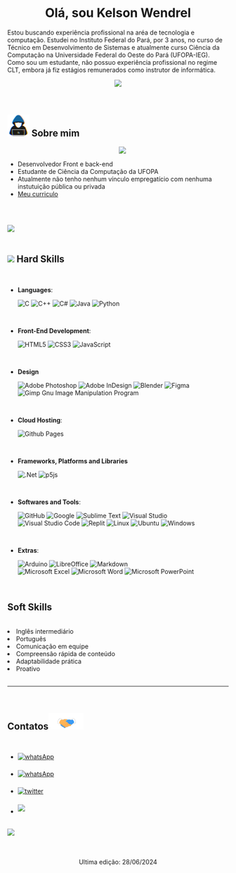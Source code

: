 
<h1 align="center"><b>Olá, sou Kelson Wendrel</b><img src="" width="35"></h1>
<!--  -->Estou buscando experiência profissional na aréa de tecnologia e computação. Estudei no Instituto Federal do Pará, por 3 anos, no curso de Técnico em Desenvolvimento de Sistemas e atualmente curso Ciência da Computação na Universidade Federal do Oeste do Pará (UFOPA-IEG). 
Como sou um estudante, não possuo experiência profissional no regime CLT, embora já fiz estágios remunerados como instrutor de informática.

<p align="center">
  <a href="https://github.com/DenverCoder1/readme-typing-svg"><img src="https://readme-typing-svg.herokuapp.com?font=Time+New+Roman&color=cyan&size=25&center=true&vCenter=true&width=600&height=100&lines=Desenvolvedor front-end;Desenvolvedor back-end;Estudante de Ciência da Computação;Aluno ativo;Sempre aprendendo coisas novas"></a>
</p>


<br>



	
## <picture><img src = "https://github.com/0xAbdulKhalid/0xAbdulKhalid/raw/main/assets/mdImages/about_me.gif" width = 50px></picture> **Sobre mim**

<picture> <img align="right" src="https://github.com/7oSkaaa/7oSkaaa/raw/main/Images/Right_Side.gif?raw=true" width = 250px></picture>

<br>

- Desenvolvedor Front e back-end
- Estudante de Ciência da Computação da UFOPA
- Atualmente não tenho nenhum vínculo empregatício com nenhuma instutuição pública ou privada
- [Meu curriculo](https://read.cv/kelw_)

<br><br>

<img src="https://user-images.githubusercontent.com/73097560/115834477-dbab4500-a447-11eb-908a-139a6edaec5c.gif"><br><br>

## <img src="https://media2.giphy.com/media/QssGEmpkyEOhBCb7e1/giphy.gif?cid=ecf05e47a0n3gi1bfqntqmob8g9aid1oyj2wr3ds3mg700bl&rid=giphy.gif" width ="25"><b> Hard Skills</b>
<br>

<p align="center">

- **Languages**:
    
    ![C](https://img.shields.io/badge/C%20-%232370ED.svg?style=for-the-badge&logo=c&logoColor=white)
    ![C++](https://img.shields.io/badge/C++%20-%2300599C.svg?style=for-the-badge&logo=c%2B%2B&logoColor=white)
    ![C#](https://img.shields.io/badge/c%23-%23239120.svg?style=for-the-badge&logo=c-sharp&logoColor=white)
    ![Java](https://img.shields.io/badge/java-%23ED8B00.svg?style=for-the-badge&logo=openjdk&logoColor=white)
    ![Python](https://img.shields.io/badge/Python%20-%2314354C.svg?style=for-the-badge&logo=python&logoColor=white)

<br>   
    
- **Front-End Development**:

   ![HTML5](https://img.shields.io/badge/HTML5%20-%23E34F26.svg?style=for-the-badge&logo=html5&logoColor=white)
   ![CSS3](https://img.shields.io/badge/CSS%20-%231572B6.svg?style=for-the-badge&logo=css3&logoColor=white)
   ![JavaScript](https://img.shields.io/badge/JavaScript%20-%23F7DF1E.svg?style=for-the-badge&logo=javascript&logoColor=black)

<br>

- **Design**

    ![Adobe Photoshop](https://img.shields.io/badge/adobe%20photoshop-%2331A8FF.svg?style=for-the-badge&logo=adobe%20photoshop&logoColor=white)
    ![Adobe InDesign](https://img.shields.io/badge/Adobe%20InDesign-49021F?style=for-the-badge&logo=adobeindesign&logoColor=white)
    ![Blender](https://img.shields.io/badge/blender-%23F5792A.svg?style=for-the-badge&logo=blender&logoColor=white)
    ![Figma](https://img.shields.io/badge/figma-%23F24E1E.svg?style=for-the-badge&logo=figma&logoColor=white)
    ![Gimp Gnu Image Manipulation Program](https://img.shields.io/badge/Gimp-657D8B?style=for-the-badge&logo=gimp&logoColor=FFFFFF)

<br>

- **Cloud Hosting**:

    ![Github Pages](https://img.shields.io/badge/GitHub%20Pages-%23327FC7.svg?style=for-the-badge&logo=github&logoColor=white)
    
<br>

- **Frameworks, Platforms and Libraries**
  
    ![.Net](https://img.shields.io/badge/.NET-5C2D91?style=for-the-badge&logo=.net&logoColor=white)
    ![p5js](https://img.shields.io/badge/p5.js-ED225D?style=for-the-badge&logo=p5.js&logoColor=FFFFFF)

<br>

- **Softwares and Tools**:

    ![GitHub](https://img.shields.io/badge/github-%23121011.svg?style=for-the-badge&logo=github&logoColor=white)
    ![Google](https://img.shields.io/badge/google-%234285F4.svg?style=for-the-badge&logo=google&logoColor=white)
    ![Sublime Text](https://img.shields.io/badge/sublime_text-%23575757.svg?style=for-the-badge&logo=sublime-text&logoColor=important)
    ![Visual Studio](https://img.shields.io/badge/Visual%20Studio-5C2D91.svg?style=for-the-badge&logo=visual-studio&logoColor=white)
    ![Visual Studio Code](https://img.shields.io/badge/Visual%20Studio%20Code-0078d7.svg?style=for-the-badge&logo=visual-studio-code&logoColor=white)
    ![Replit](https://img.shields.io/badge/Replit-DD1200?style=for-the-badge&logo=Replit&logoColor=white)
    ![Linux](https://img.shields.io/badge/Linux-FCC624?style=for-the-badge&logo=linux&logoColor=black) 
    ![Ubuntu](https://img.shields.io/badge/Ubuntu-E95420?style=for-the-badge&logo=ubuntu&logoColor=white)
    ![Windows](https://img.shields.io/badge/Windows-0078D6?style=for-the-badge&logo=windows&logoColor=white)

<br>

- **Extras**:
  
    ![Arduino](https://img.shields.io/badge/-Arduino-00979D?style=for-the-badge&logo=Arduino&logoColor=white)
    ![LibreOffice](https://img.shields.io/badge/LibreOffice-%2318A303?style=for-the-badge&logo=LibreOffice&logoColor=white)
    ![Markdown](https://img.shields.io/badge/markdown-%23000000.svg?style=for-the-badge&logo=markdown&logoColor=white)  
    ![Microsoft Excel](https://img.shields.io/badge/Microsoft_Excel-217346?style=for-the-badge&logo=microsoft-excel&logoColor=white)
    ![Microsoft Word](https://img.shields.io/badge/Microsoft_Word-2B579A?style=for-the-badge&logo=microsoft-word&logoColor=white)
    ![Microsoft PowerPoint](https://img.shields.io/badge/Microsoft_PowerPoint-B7472A?style=for-the-badge&logo=microsoft-powerpoint&logoColor=white)


</p>

<br>

## <b> Soft Skills</b>
<br>

<li>Inglês intermediário

<li>Português 

<li>Comunicação em equipe

<li>Compreensão rápida de conteúdo

<li>Adaptabilidade prática

<li>Proativo

<br>
<br>

-----

<br>

## <b> Contatos</b><img src="https://github.com/0xAbdulKhalid/0xAbdulKhalid/raw/main/assets/mdImages/handshake.gif" width ="80">
<br>
<div align='left'>

<ul>

<li>
<a href="https://wa.me/+55992276905" target="_blank">
<img src="https://img.shields.io/badge/WhatsApp: Kelson-25D366?style=for-the-badge&logo=whatsapp&logoColor=white" alt=whatsApp style="margin-bottom: 5px;"/>
</a>
</li>

<br>

<li>
<a href="https://www.instagram.com/wen.kel/" target="_blank">
<img src="https://img.shields.io/badge/Instagram: wen.kel-%23E4405F.svg?style=for-the-badge&logo=Instagram&logoColor=white" alt=whatsApp style="margin-bottom: 5px;"/>
</a>
</li>

<br>

<li>
<a href="https://twitter.com/Kelw_prod" target="_blank">
<img src="https://img.shields.io/badge/twitter:  Kelw Prod-%2300acee.svg?color=1DA1F2&style=for-the-badge&logo=twitter&logoColor=white" alt=twitter style="margin-bottom: 5px;"/>
</a>
</li>

<br>

<li>
<a href="kelw.prod@gmail.com" target="_blank">
<img src="https://img.shields.io/badge/gmail:  kelw.prod-%23EA4335.svg?style=for-the-badge&logo=gmail&logoColor=white" t=mail style="margin-bottom: 5px;" />
</a>
</li>
	
</ul>
</div>

<br>
<img src="https://user-images.githubusercontent.com/73097560/115834477-dbab4500-a447-11eb-908a-139a6edaec5c.gif">
<br>
<br>
<br>

<div align='center'>

Ultima edição: 28/06/2024
